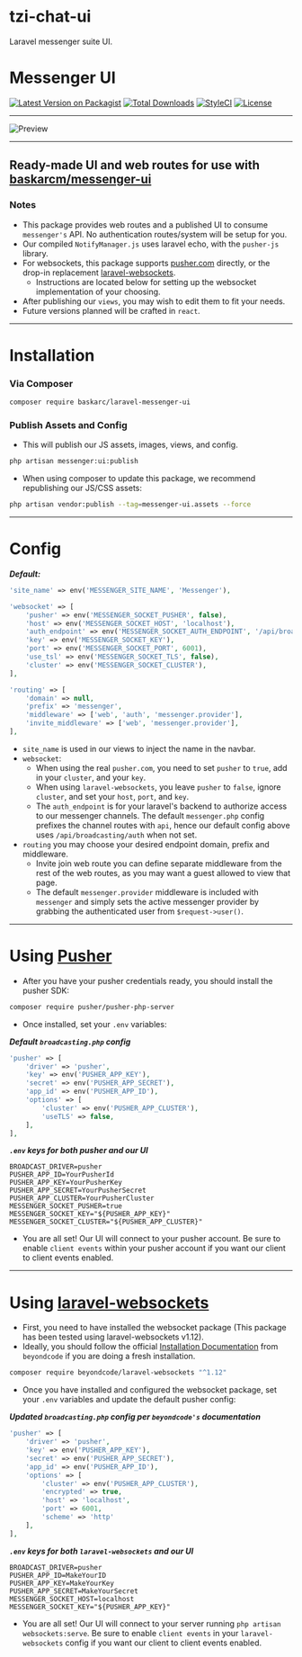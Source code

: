 # tzi-chat-ui
Laravel messenger suite UI.
# Messenger UI

[![Latest Version on Packagist][ico-version]][link-packagist]
[![Total Downloads][ico-downloads]][link-downloads]
[![StyleCI][ico-styleci]][link-styleci]
[![License][ico-license]][link-license]

---

![Preview](https://raw.githubusercontent.com/RTippin/messenger/1.x/docs/images/image1.png?raw=true)

---

## Ready-made UI and web routes for use with [baskarcm/messenger-ui][link-messenger]

### Notes
- This package provides web routes and a published UI to consume `messenger's` API. No authentication routes/system will be setup for you.
- Our compiled `NotifyManager.js` uses laravel echo, with the `pusher-js` library. 
- For websockets, this package supports [pusher.com][link-pusher] directly, or the drop-in replacement [laravel-websockets][link-laravel-websockets].
  - Instructions are located below for setting up the websocket implementation of your choosing.
- After publishing our `views`, you may wish to edit them to fit your needs.
- Future versions planned will be crafted in `react`.

---

# Installation

### Via Composer

``` bash
composer require baskarc/laravel-messenger-ui
```

### Publish Assets and Config
- This will publish our JS assets, images, views, and config.
```bash
php artisan messenger:ui:publish
```
- When using composer to update this package, we recommend republishing our JS/CSS assets:
```bash
php artisan vendor:publish --tag=messenger-ui.assets --force
```

---

# Config

***Default:***

```php
'site_name' => env('MESSENGER_SITE_NAME', 'Messenger'),

'websocket' => [
    'pusher' => env('MESSENGER_SOCKET_PUSHER', false),
    'host' => env('MESSENGER_SOCKET_HOST', 'localhost'),
    'auth_endpoint' => env('MESSENGER_SOCKET_AUTH_ENDPOINT', '/api/broadcasting/auth'),
    'key' => env('MESSENGER_SOCKET_KEY'),
    'port' => env('MESSENGER_SOCKET_PORT', 6001),
    'use_tsl' => env('MESSENGER_SOCKET_TLS', false),
    'cluster' => env('MESSENGER_SOCKET_CLUSTER'),
],

'routing' => [
    'domain' => null,
    'prefix' => 'messenger',
    'middleware' => ['web', 'auth', 'messenger.provider'],
    'invite_middleware' => ['web', 'messenger.provider'],
],
```
- `site_name` is used in our views to inject the name in the navbar.
- `websocket`:
  - When using the real `pusher.com`, you need to set `pusher` to `true`, add in your `cluster`, and your `key`.
  - When using `laravel-websockets`, you leave `pusher` to `false`, ignore `cluster`, and set your `host`, `port`, and `key`.
  - The `auth_endpoint` is for your laravel's backend to authorize access to our messenger channels. The default `messenger.php` config prefixes the channel routes with `api`, hence our default config above uses `/api/broadcasting/auth` when not set.
- `routing` you may choose your desired endpoint domain, prefix and middleware.
  - Invite join web route you can define separate middleware from the rest of the web routes, as you may want a guest allowed to view that page.
  - The default `messenger.provider` middleware is included with `messenger` and simply sets the active messenger provider by grabbing the authenticated user from `$request->user()`.

---

# Using [Pusher][link-pusher]
- After you have your pusher credentials ready, you should install the pusher SDK:

```bash
composer require pusher/pusher-php-server
```

- Once installed, set your `.env` variables:

***Default `broadcasting.php` config***

```php
'pusher' => [
    'driver' => 'pusher',
    'key' => env('PUSHER_APP_KEY'),
    'secret' => env('PUSHER_APP_SECRET'),
    'app_id' => env('PUSHER_APP_ID'),
    'options' => [
        'cluster' => env('PUSHER_APP_CLUSTER'),
        'useTLS' => false,
    ],
], 
```
***`.env` keys for both pusher and our UI***

```dotenv
BROADCAST_DRIVER=pusher
PUSHER_APP_ID=YourPusherId
PUSHER_APP_KEY=YourPusherKey
PUSHER_APP_SECRET=YourPusherSecret
PUSHER_APP_CLUSTER=YourPusherCluster
MESSENGER_SOCKET_PUSHER=true
MESSENGER_SOCKET_KEY="${PUSHER_APP_KEY}"
MESSENGER_SOCKET_CLUSTER="${PUSHER_APP_CLUSTER}"
```
- You are all set! Our UI will connect to your pusher account. Be sure to enable `client events` within your pusher account if you want our client to client events enabled.

---

# Using [laravel-websockets][link-laravel-websockets]
- First, you need to have installed the websocket package (This package has been tested using laravel-websockets v1.12).
- Ideally, you should follow the official [Installation Documentation][link-laravel-websockets-install] from `beyondcode` if you are doing a fresh installation.

```bash
composer require beyondcode/laravel-websockets "^1.12"
```

- Once you have installed and configured the websocket package, set your `.env` variables and update the default pusher config:

***Updated `broadcasting.php` config per `beyondcode's` documentation***

```php
'pusher' => [
    'driver' => 'pusher',
    'key' => env('PUSHER_APP_KEY'),
    'secret' => env('PUSHER_APP_SECRET'),
    'app_id' => env('PUSHER_APP_ID'),
    'options' => [
        'cluster' => env('PUSHER_APP_CLUSTER'),
        'encrypted' => true,
        'host' => 'localhost',
        'port' => 6001,
        'scheme' => 'http'
    ],
],
```
***`.env` keys for both `laravel-websockets` and our UI***

```dotenv
BROADCAST_DRIVER=pusher
PUSHER_APP_ID=MakeYourID
PUSHER_APP_KEY=MakeYourKey
PUSHER_APP_SECRET=MakeYourSecret
MESSENGER_SOCKET_HOST=localhost
MESSENGER_SOCKET_KEY="${PUSHER_APP_KEY}"
```
- You are all set! Our UI will connect to your server running `php artisan websockets:serve`. Be sure to enable `client events` in your `laravel-websockets` config if you want our client to client events enabled.


[link-messenger]: https://github.com/RTippin/messenger
[link-author]: https://github.com/rtippin
[ico-version]: https://img.shields.io/packagist/v/rtippin/messenger-ui.svg?style=plastic&cacheSeconds=3600
[ico-downloads]: https://img.shields.io/packagist/dt/rtippin/messenger-ui.svg?style=plastic&cacheSeconds=3600
[ico-styleci]: https://styleci.io/repos/379743201/shield?style=plastic&cacheSeconds=3600
[ico-license]: https://img.shields.io/github/license/RTippin/messenger-ui?style=plastic
[link-packagist]: https://packagist.org/packages/rtippin/messenger-ui
[link-downloads]: https://packagist.org/packages/rtippin/messenger-ui
[link-license]: https://packagist.org/packages/rtippin/messenger-ui
[link-styleci]: https://styleci.io/repos/379743201
[link-laravel-websockets]: https://beyondco.de/docs/laravel-websockets/getting-started/introduction
[link-laravel-websockets-install]: https://beyondco.de/docs/laravel-websockets/getting-started/installation
[link-pusher]: https://pusher.com/
